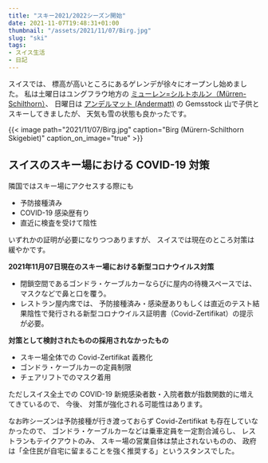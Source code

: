 ```yaml
---
title: "スキー2021/2022シーズン開始"
date: 2021-11-07T19:48:31+01:00
thumbnail: "/assets/2021/11/07/Birg.jpg"
slug: "ski"
tags:
- スイス生活
- 日記
---
```

スイスでは、
標高が高いところにあるゲレンデが徐々にオープンし始めました。
私は土曜日はユングフラウ地方の [ミューレン=シルトホルン（Mürren-Schilthorn）](https://schilthorn.ch/40/de/Skigebiet)、
日曜日は [アンデルマット (Andermatt)](https://www.andermatt-sedrun-disentis.ch/de/) の Gemsstock 山で子供とスキーしてきましたが、
天気も雪の状態も良かったです。

{{< image
    path="2021/11/07/Birg.jpg"
    caption="Birg (Mürern-Schilthorn Skigebiet)"
    caption_on_image="true" >}}

## スイスのスキー場における COVID-19 対策

隣国ではスキー場にアクセスする際にも

- 予防接種済み
- COVID-19 感染歴有り
- 直近に検査を受けて陰性

いずれかの証明が必要になりつつありますが、
スイスでは現在のところ対策は緩やかです。

**2021年11月07日現在のスキー場における新型コロナウイルス対策**
- 閉鎖空間であるゴンドラ・ケーブルカーならびに屋内の待機スペースでは、
    マスクなどで鼻と口を覆う。
- レストラン屋内席では、
    予防接種済み・感染歴ありもしくは直近のテスト結果陰性で発行される新型コロナウイルス証明書（Covid-Zertifikat）の提示が必要。

**対策として検討されたものの採用されなかったもの**
- スキー場全体での Covid-Zertifikat 義務化
- ゴンドラ・ケーブルカーの定員制限
- チェアリフトでのマスク着用

ただしスイス全土での COVID-19 新規感染者数・入院者数が指数関数的に増えてきているので、
今後、
対策が強化される可能性はあります。

なお昨シーズンは予防接種が行き渡っておらず Covid-Zertifikat も存在していなかったので、
ゴンドラ・ケーブルカーなどは乗車定員を一定割合減らし、
レストランもテイクアウトのみ、
スキー場の営業自体は禁止されないものの、
政府は「全住民が自宅に留まることを強く推奨する」というスタンスでした。
